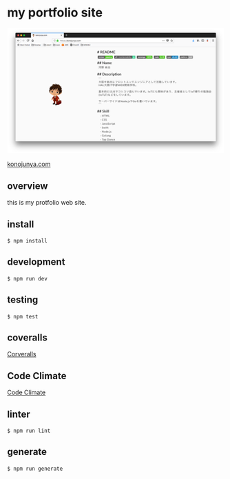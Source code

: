 # my portfolio site

![](https://raw.githubusercontent.com/konojunya/images/master/konojunya.com.png)

[konojunya.com](https://konojunya.com)

## overview

this is my protfolio web site.

## install

```
$ npm install
```

## development

```
$ npm run dev
```

## testing

```
$ npm test
```

## coveralls

[Corveralls](https://coveralls.io/github/konojunya/konojunya.com)

## Code Climate

[Code Climate](https://codeclimate.com/github/konojunya/konojunya.com)

## linter

```
$ npm run lint
```

## generate

```
$ npm run generate
```
